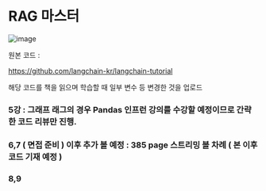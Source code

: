 # RAG 마스터

![image](https://github.com/user-attachments/assets/8e0c228a-580d-442d-9f4d-bc9ca12981dc)

원본 코드 :

https://github.com/langchain-kr/langchain-tutorial

해당 코드를 책을 읽으며 학습할 때 일부 변수 등 변경한 것을 업로드


### 5강 : 그래프 래그의 경우 Pandas 인프런 강의를 수강할 예정이므로 간략한 코드 리뷰만 진행.
### 6,7 ( 면접 준비 ) 이후 추가 볼 예정 : 385 page 스트리밍 볼 차례 ( 본 이후 코드 기재 예정 )
### 8,9 
